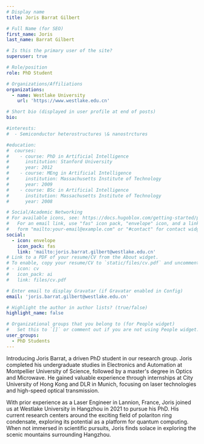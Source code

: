 ```yaml
---
# Display name
title: Joris Barrat Gilbert

# Full Name (for SEO)
first_name: Joris
last_name: Barrat Gilbert

# Is this the primary user of the site?
superuser: true

# Role/position
role: PhD Student

# Organizations/Affiliations
organizations:
  - name: Westlake University
    url: 'https://www.westlake.edu.cn'

# Short bio (displayed in user profile at end of posts)
bio: 

#interests:
#  - Semiconductor heterostructures \& nanostrctures 

#education:
#  courses:
#    - course: PhD in Artificial Intelligence
#      institution: Stanford University
#      year: 2012
#    - course: MEng in Artificial Intelligence
#      institution: Massachusetts Institute of Technology
#      year: 2009
#    - course: BSc in Artificial Intelligence
#      institution: Massachusetts Institute of Technology
#      year: 2008

# Social/Academic Networking
# For available icons, see: https://docs.hugoblox.com/getting-started/page-builder/#icons
#   For an email link, use "fas" icon pack, "envelope" icon, and a link in the
#   form "mailto:your-email@example.com" or "#contact" for contact widget.
social:
  - icon: envelope
    icon_pack: fas
    link: 'mailto:joris.barrat.gilbert@westlake.edu.cn'
# Link to a PDF of your resume/CV from the About widget.
# To enable, copy your resume/CV to `static/files/cv.pdf` and uncomment the lines below.
# - icon: cv
#   icon_pack: ai
#   link: files/cv.pdf

# Enter email to display Gravatar (if Gravatar enabled in Config)
email: 'joris.barrat.gilbert@westlake.edu.cn'

# Highlight the author in author lists? (true/false)
highlight_name: false

# Organizational groups that you belong to (for People widget)
#   Set this to `[]` or comment out if you are not using People widget.
user_groups:
  - PhD Students
---
```


Introducing Joris Barrat, a driven PhD student in our research group. Joris completed his undergraduate studies in Electronics and Automation at Montpellier University of Science, followed by a master's degree in Optics and Microwave. He gained valuable experience through internships at City University of Hong Kong and DLR in Munich, focusing on laser technologies and high-speed optical transmission.

With prior experience as a Laser Engineer in Lannion, France, Joris joined us at Westlake University in Hangzhou in 2021 to pursue his PhD. His current research centers around the exciting field of polariton ring condensate, exploring its potential as a platform for quantum computing. When not immersed in scientific pursuits, Joris finds solace in exploring the scenic mountains surrounding Hangzhou.